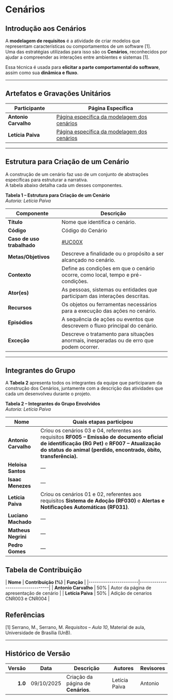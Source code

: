 # Cenários

## Introdução aos Cenários  

A **modelagem de requisitos** é a atividade de criar modelos que representam características ou comportamentos de um software [1].  
Uma das estratégias utilizadas para isso são os **Cenários**, reconhecidos por ajudar a compreender as interações entre ambientes e sistemas [1].  

Essa técnica é usada para **elicitar a parte comportamental do software**, assim como sua **dinâmica e fluxo**.

---

## Artefatos e Gravações Unitários  

| Participante | Página Específica |
|---------------|------------------|
| **Antonio Carvalho** | [Página específica da modelagem dos cenários](/modelagem/gravacoes/antonio/cenarios.md) |
| **Letícia Paiva** | [Página específica da modelagem dos cenários](/modelagem/gravacoes/leticia/cenarios.md) |

---

## Estrutura para Criação de um Cenário  

A construção de um cenário faz uso de um conjunto de abstrações específicas para estruturar a narrativa.  
A tabela abaixo detalha cada um desses componentes.  

**Tabela 1 – Estrutura para Criação de um Cenário**  
*Autoria: Letícia Paiva*

| **Componente**     | **Descrição**                                                                                      |
|--------------------|----------------------------------------------------------------------------------------------------|
| **Título**         | Nome que identifica o cenário.                                                                     |
| **Código** | Código do Cenário |
| **Caso de uso trabalhado** | [#UC00X](...)|
| **Metas/Objetivos**| Descreve a finalidade ou o propósito a ser alcançado no cenário.                                   |
| **Contexto**       | Define as condições em que o cenário ocorre, como local, tempo e pré-condições.                   |
| **Ator(es)**       | As pessoas, sistemas ou entidades que participam das interações descritas.                         |
| **Recursos**       | Os objetos ou ferramentas necessários para a execução das ações no cenário.                        |
| **Episódios**      | A sequência de ações ou eventos que descrevem o fluxo principal do cenário.                        |
| **Exceção**        | Descreve o tratamento para situações anormais, inesperadas ou de erro que podem ocorrer.           |

---

## Integrantes do Grupo  

A **Tabela 2** apresenta todos os integrantes da equipe que participaram da construção dos Cenários, juntamente com a descrição das atividades que cada um desenvolveu durante o projeto.  

**Tabela 2 – Integrantes do Grupo Envolvidos**  
*Autoria: Letícia Paiva*

| **Nome**            | **Quais etapas participou** |
|---------------------|------------------------------|
| **Antonio Carvalho**| Criou os cenários 03 e 04, referentes aos requisitos **RF005 – Emissão de documento oficial de identificação (RG Pet)** e **RF007 – Atualização do status do animal (perdido, encontrado, óbito, transferência).**                           |
| **Heloisa Santos**  | —                            |
| **Isaac Menezes**   | —                            |
| **Letícia Paiva**   | Criou os cenários 01 e 02, referentes aos requisitos **Sistema de Adoção (RF030)** e **Alertas e Notificações Automáticas (RF031)**. |
| **Luciano Machado** | —                            |
| **Matheus Negrini** | —                            |
| **Pedro Gomes**     | —                            |


## Tabela de Contribuição

| **Nome**              | **Contribuição (%)** | **Função** |
|------------------------|----------------------------------|
| **Antonio Carvalho**   | 50%                 |  Autor da página de apresentação de cenário | 
| **Letícia Paiva**   | 50%                 | Adição de cenarios CNR003 e CNR004 | 

## Referências  

[1] Serrano, M., Serrano, M. *Requisitos – Aula 10*, Material de aula, Universidade de Brasília (UnB).

---

## Histórico de Versão  

| **Versão** | **Data**   | **Descrição**                                                        | **Autores** | **Revisores** |
|-----------:|------------|--------------------------------------------------------------------|--------------|---------------|
| **1.0**    | 09/10/2025 | Criação da página de **Cenários**.| Letícia Paiva | Antonio |

